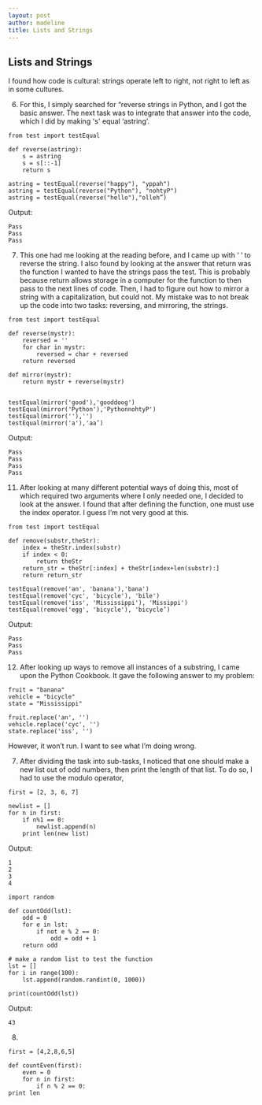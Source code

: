 ```yaml
---
layout: post
author: madeline
title: Lists and Strings
---
```


## Lists and Strings

I found how code is cultural: strings operate left to right, not right to left as in some cultures.

6) For this, I simply searched for “reverse strings in Python, and I got the basic answer.  The next task was to integrate that answer into the code, which I did by making 's' equal ‘astring’.

```
from test import testEqual

def reverse(astring):
    s = astring
    s = s[::-1]
    return s
   
astring = testEqual(reverse("happy"), "yppah")
astring = testEqual(reverse("Python"), "nohtyP")
astring = testEqual(reverse("hello"),"olleh”) 
```

Output:

```
Pass
Pass
Pass
```

7) This one had me looking at the reading before, and I came up with ‘ ‘ to reverse the string.  I also found by looking at the answer that return was the function I wanted to have the strings pass the test.  This is probably because return allows storage in a computer for the function to then pass to the next lines of code.  Then, I had to figure out how to mirror a string with a capitalization, but could not.  My mistake was to not break up the code into two tasks: reversing, and mirroring, the strings.

```
from test import testEqual

def reverse(mystr):
    reversed = ''
    for char in mystr:
        reversed = char + reversed
    return reversed

def mirror(mystr):
    return mystr + reverse(mystr)


testEqual(mirror('good'),'gooddoog')
testEqual(mirror('Python'),'PythonnohtyP')
testEqual(mirror(''),'')
testEqual(mirror('a'),'aa’)
```

Output:

```
Pass
Pass
Pass
Pass
```

11) After looking at many different potential ways of doing this, most of which required two arguments where I only needed one, I decided to look at the answer.  I found that after defining the function, one must use the index operator.  I guess I’m not very good at this.

```
from test import testEqual

def remove(substr,theStr):
    index = theStr.index(substr)
    if index < 0: 
        return theStr
    return_str = theStr[:index] + theStr[index+len(substr):]
    return return_str

testEqual(remove('an', 'banana'),'bana')
testEqual(remove('cyc', 'bicycle'), 'bile')
testEqual(remove('iss', 'Mississippi'), 'Missippi')
testEqual(remove('egg', 'bicycle'), 'bicycle’)
```

Output:

```
Pass
Pass
Pass
```

12) After looking up ways to remove all instances of a substring, I came upon the Python Cookbook.  It gave the following answer to my problem:

```
fruit = "banana"
vehicle = "bicycle"
state = "Mississippi"

fruit.replace('an', '')
vehicle.replace('cyc', '')
state.replace('iss', '') 
```

However, it won’t run.  I want to see what I’m doing wrong.

7) After dividing the task into sub-tasks, I noticed that one should make a new list out of odd numbers, then print the length of that list.  To do so, I had to use the modulo operator, 

```
first = [2, 3, 6, 7]

newlist = []
for n in first:
    if n%1 == 0:
        newlist.append(n)
    print len(new list)
```

Output:

```
1
2
3
4
```

```
import random

def countOdd(lst):
    odd = 0
    for e in lst:
        if not e % 2 == 0:
            odd = odd + 1
    return odd

# make a random list to test the function
lst = []
for i in range(100):
    lst.append(random.randint(0, 1000))

print(countOdd(lst))  
```

Output:

```
43
```

8) 
```
first = [4,2,8,6,5]

def countEven(first):
    even = 0
    for n in first:
        if n % 2 == 0:
print len 
```
